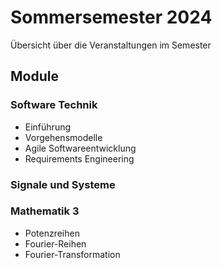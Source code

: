 # Sommersemester 2024

Übersicht über die Veranstaltungen im Semester

## Module

### Software Technik

- Einführung
- Vorgehensmodelle
- Agile Softwareentwicklung
- Requirements Engineering

### Signale und Systeme

### Mathematik 3

- Potenzreihen
- Fourier-Reihen
- Fourier-Transformation
